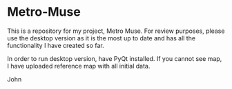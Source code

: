 # Metro-Muse

This is a repository for my project, Metro Muse. 
For review purposes, please use the desktop version as it is the most up to date and has all the functionality I have created so far.

In order to run desktop version, have PyQt installed.
If you cannot see map, I have uploaded reference map with all initial data.

John
